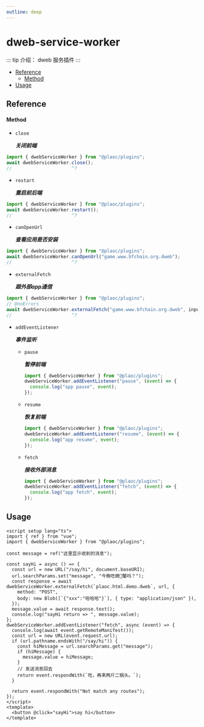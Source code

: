 ```yaml
---
outline: deep
---
```


# dweb-service-worker

<Badges name="@plaoc/plugins" />
<Platform supports="iOS,Android,MacOS,Windows" />

::: tip 介绍：
dweb 服务插件
:::

- [Reference](#reference)
  - [Method](#method)
- [Usage](#usage)

## Reference

#### Method

- `close`
  
  **_关闭前端_**

```ts twoslash
import { dwebServiceWorker } from "@plaoc/plugins";
await dwebServiceWorker.close();
//                      ^?
```

- `restart`

  **_重启前后端_**

```ts twoslash
import { dwebServiceWorker } from "@plaoc/plugins";
await dwebServiceWorker.restart();
//                      ^?
```

- `canOpenUrl`

  **_查看应用是否安装_**

```ts twoslash
import { dwebServiceWorker } from "@plaoc/plugins";
await dwebServiceWorker.canOpenUrl("game.www.bfchain.org.dweb");
//                      ^?
```

- `externalFetch`

  **_跟外部app通信_**

```ts twoslash
import { dwebServiceWorker } from "@plaoc/plugins";
// @noErrors
await dwebServiceWorker.externalFetch("game.www.bfchain.org.dweb", input: RequestInfo | URL, init?: RequestInit | undefined);
//                      ^?
```

- `addEventListener`

  **_事件监听_**

  - `pause`

    **_暂停前端_**

    ```ts twoslash
    import { dwebServiceWorker } from "@plaoc/plugins";
    dwebServiceWorker.addEventListener("pause", (event) => {
      console.log("app pause", event);
    });
    ```

  - `resume`

    **_恢复前端_**

    ```ts twoslash
    import { dwebServiceWorker } from "@plaoc/plugins";
    dwebServiceWorker.addEventListener("resume", (event) => {
      console.log("app resume", event);
    });
    ```

  - `fetch`

    **_接收外部消息_**

    ```ts twoslash
    import { dwebServiceWorker } from "@plaoc/plugins";
    dwebServiceWorker.addEventListener("fetch", (event) => {
      console.log("app fetch", event);
    });
    ```

## Usage

```vue twoslash
<script setup lang="ts">
import { ref } from "vue";
import { dwebServiceWorker } from "@plaoc/plugins";

const message = ref("这里显示收到的消息");

const sayHi = async () => {
  const url = new URL("/say/hi", document.baseURI);
  url.searchParams.set("message", "今晚吃螃🦀️蟹吗？");
  const response = await dwebServiceWorker.externalFetch(`plaoc.html.demo.dweb`, url, {
    method: "POST",
    body: new Blob([`{"xxx":"哈哈哈"}`], { type: "application/json" }),
  });
  message.value = await response.text();
  console.log("sayHi return => ", message.value);
};
dwebServiceWorker.addEventListener("fetch", async (event) => {
  console.log(await event.getRemoteManifest());
  const url = new URL(event.request.url);
  if (url.pathname.endsWith("/say/hi")) {
    const hiMessage = url.searchParams.get("message");
    if (hiMessage) {
      message.value = hiMessage;
    }
    // 发送消息回去
    return event.respondWith(`吃，再来两斤二锅头。`);
  }

  return event.respondWith("Not match any routes");
});
</script>
<template>
  <button @click="sayHi">say hi</button>
</template>
```
